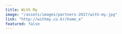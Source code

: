 ```yaml
---
title: With My
image: "/assets/images/partners-2017/with-my.jpg"
link: "http://withmy.co.kr/home_e"
featured: false
---
```

